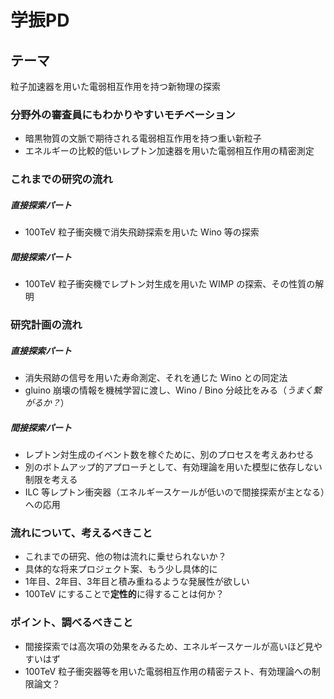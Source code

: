 
# 学振PD #

## テーマ ##

粒子加速器を用いた電弱相互作用を持つ新物理の探索

### 分野外の審査員にもわかりやすいモチベーション ###

* 暗黒物質の文脈で期待される電弱相互作用を持つ重い新粒子
* エネルギーの比較的低いレプトン加速器を用いた電弱相互作用の精密測定

### これまでの研究の流れ ###

##### 直接探索パート #####

* 100TeV 粒子衝突機で消失飛跡探索を用いた Wino 等の探索

##### 間接探索パート #####

* 100TeV 粒子衝突機でレプトン対生成を用いた WIMP の探索、その性質の解明

### 研究計画の流れ ###

##### 直接探索パート #####

* 消失飛跡の信号を用いた寿命測定、それを通じた Wino との同定法
* gluino 崩壊の情報を機械学習に渡し、Wino / Bino 分岐比をみる（*うまく繋がるか？*）

##### 間接探索パート #####

* レプトン対生成のイベント数を稼ぐために、別のプロセスを考えあわせる
* 別のボトムアップ的アプローチとして、有効理論を用いた模型に依存しない制限を考える
* ILC 等レプトン衝突器（エネルギースケールが低いので間接探索が主となる）への応用

### 流れについて、考えるべきこと ###

* これまでの研究、他の物は流れに乗せられないか？
* 具体的な将来プロジェクト案、もう少し具体的に
* 1年目、2年目、3年目と積み重ねるような発展性が欲しい
* 100TeV にすることで**定性的**に得することは何か？

### ポイント、調べるべきこと ###

* 間接探索では高次項の効果をみるため、エネルギースケールが高いほど見やすいはず
* 100TeV 粒子衝突器等を用いた電弱相互作用の精密テスト、有効理論への制限論文？
